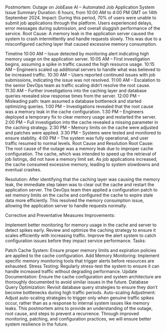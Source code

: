 Postmortem: Outage on JobEase AI – Automated Job Application System
Issue Summary
Duration: 6 hours, from 10:00 AM to 4:00 PM GMT on 14th September 2024.
Impact: During this period, 70% of users were unable to submit job applications through the platform. Users experienced delays, error messages during submission, and overall sluggish performance of the service.
Root Cause: A memory leak in the application server caused the system to crash intermittently and handle requests slowly. This was due to a misconfigured caching layer that caused excessive memory consumption.

Timeline
10:00 AM – Issue detected by monitoring alert indicating high memory usage on the application server.
10:05 AM – First investigation begins, assuming a spike in traffic caused the high resource usage.
10:15 AM – Engineers scaled up additional servers to handle what was believed to be increased traffic.
10:30 AM – Users reported continued issues with job submissions, indicating the issue was not resolved.
11:00 AM – Escalation to the senior DevOps team as traffic scaling didn’t resolve the root cause.
11:30 AM – Further investigations into the caching layer and database queries revealed slow response times from the server.
12:00 PM – Misleading path: team assumed a database bottleneck and started optimizing queries.
1:00 PM – Investigations revealed that the root cause was a memory leak in the cache configuration.
1:30 PM – Engineers deployed a temporary fix to clear memory usage and restarted the server.
2:00 PM – Full investigation into the cache revealed a missing parameter in the caching strategy.
2:30 PM – Memory limits on the cache were adjusted and patches were applied.
3:30 PM – Systems were tested and monitored to ensure stability.
4:00 PM – The system was fully operational, and user traffic resumed to normal levels.
Root Cause and Resolution
Root Cause:
The root cause of the outage was a memory leak due to improper cache configuration. The cache, which was intended to speed up the retrieval of job listings, did not have a memory limit set. As job applications increased, the cache consumed excessive memory, leading to system slowdowns and eventual crashes.

Resolution:
After identifying that the caching layer was causing the memory leak, the immediate step taken was to clear out the cache and restart the application server. The DevOps team then applied a configuration patch to set memory limits on the cache and configured the cache to expire stale data more efficiently. This resolved the memory consumption issue, allowing the application server to handle requests normally.

Corrective and Preventative Measures
Improvements:

Implement better monitoring for memory usage in the cache and server to detect spikes early.
Review and optimize the caching strategy to ensure it scales efficiently with increasing traffic.
Improve the alert system to catch configuration issues before they impact service performance.
Tasks:

Patch Cache System: Ensure proper memory limits and expiration policies are applied to the cache configuration.
Add Memory Monitoring: Implement specific memory monitoring tools that trigger alerts before resources are exhausted.
Stress Testing: Regularly stress-test the system to ensure it can handle increased traffic without degrading performance.
Update Documentation: Ensure the cache configuration and system architecture are thoroughly documented to avoid similar issues in the future.
Database Query Optimization: Revisit database query strategies to ensure they don’t become bottlenecks during high traffic periods.
Auto-scaling Adjustment: Adjust auto-scaling strategies to trigger only when genuine traffic spikes occur, rather than as a response to internal system issues like memory leaks.
This postmortem aims to provide an understanding of the outage, root cause, and steps to prevent a recurrence. Through improved monitoring, patching, and configuration practices, we will ensure better system resilience in the future.






